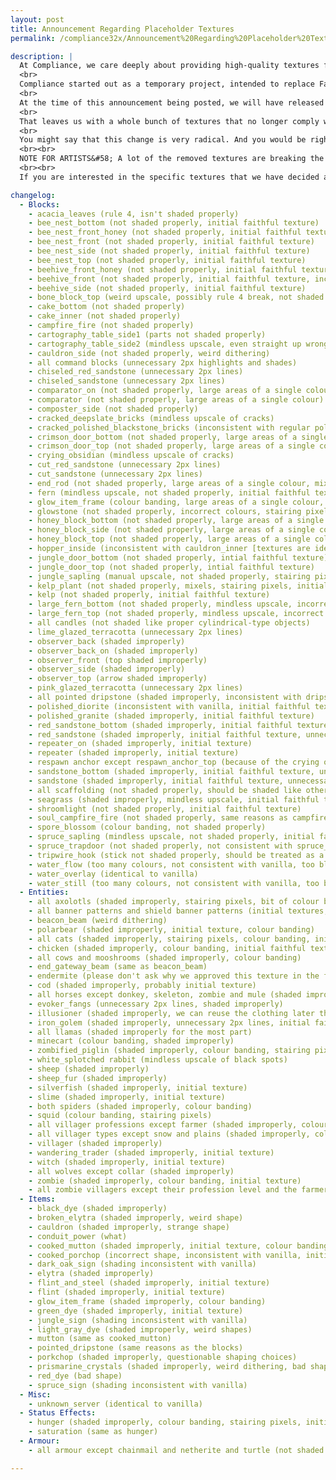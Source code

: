 ```yaml
---
layout: post
title: Announcement Regarding Placeholder Textures
permalink: /compliance32x/Announcement%20Regarding%20Placeholder%20Textures

description: |
  At Compliance, we care deeply about providing high-quality textures for Minecraft via our resource pack. Because of this, we have built a complicated voting system and strongly curated submission process to ensure that all textures added to Compliance are up to our standards. But none of this was without its flaws, and everything had to undergo a long period of iteration and feedback to reach the state where it is now.
  <br>
  Compliance started out as a temporary project, intended to replace Faithful as soon as possible. All textures in the first alpha were compiled with this in mind – some had already been made specifically for Compliance by our contributors, but the vast majority was picked up and retrieved from Faithful's only-textures channel, from artists that have joined the Compliance team since. These textures were given little to no art direction – not that it was clear what Compliance was supposed to look like back then in the first place. Most of the textures were hastily labelled as "placeholders" (even though nobody knew for sure which exact ones that included) and have lingered in the resource pack since, even after Compliance's art direction was formulated more clearly and after it became clear that it's not going to replace Faithful any time soon.
  <br>
  At the time of this announcement being posted, we will have released the rewritten Texture Guidelines for Compliance 32x. They took over a month to complete, span 22 pages and went through large amounts of edits and improvements before being finalised. This is why we have decided to enforce them retroactively, meaning that they apply to ALL textures, not just the ones added after the guidelines were published.
  <br>
  That leaves us with a whole bunch of textures that no longer comply with our texture guidelines. To increase awareness and hopefully boost artist productivity, we see it as fit to entirely remove these textures from all future versions of the pack, instead of just having them in some obscure list that nobody knows about.
  <br>
  You might say that this change is very radical. And you would be right. But we, as a team, have agreed unanimously that this measure is vital for Compliance's continued existence and quality. Yes, we know this is going to set the pack's progress back a lot, and we really can't do anything about that. But we believe in our contributors and artists, and trust that they will be motivated to fill all the gaps back in again. After all, there's no rush. We'll get there in the end!
  <br><br>
  NOTE FOR ARTISTS&#58; A lot of the removed textures are breaking the guidelines just barely, and can be simply be edited so they can be included in Compliance again. We recommend checking if editing is possible first, before starting any work.
  <br><br>
  If you are interested in the specific textures that we have decided are no longer fit for Compliance, as well as reasons why they're not, please read below.

changelog:
  - Blocks:
    - acacia_leaves (rule 4, isn't shaded properly)
    - bee_nest_bottom (not shaded properly, initial faithful texture)
    - bee_nest_front_honey (not shaded properly, initial faithful texture)
    - bee_nest_front (not shaded properly, initial faithful texture)
    - bee_nest_side (not shaded properly, initial faithful texture)
    - bee_nest_top (not shaded properly, initial faithful texture)
    - beehive_front_honey (not shaded properly, initial faithful texture)
    - beehive_front (not shaded properly, initial faithful texture, inconsistent with beehive_front_honey as per rule 10)
    - beehive_side (not shaded properly, initial faithful texture)
    - bone_block_top (weird upscale, possibly rule 4 break, not shaded properly)
    - cake_bottom (not shaded properly)
    - cake_inner (not shaded properly)
    - campfire_fire (not shaded properly)
    - cartography_table_side1 (parts not shaded properly)
    - cartography_table_side2 (mindless upscale, even straight up wrong in places)
    - cauldron_side (not shaded properly, weird dithering)
    - all command blocks (unnecessary 2px highlights and shades)
    - chiseled_red_sandstone (unnecessary 2px lines)
    - chiseled_sandstone (unnecessary 2px lines)
    - comparator_on (not shaded properly, large areas of a single colour)
    - comparator (not shaded properly, large areas of a single colour)
    - composter_side (not shaded properly)
    - cracked_deepslate_bricks (mindless upscale of cracks)
    - cracked_polished_blackstone_bricks (inconsistent with regular polished blackstone bricks, rule 10)
    - crimson_door_bottom (not shaded properly, large areas of a single colour)
    - crimson_door_top (not shaded properly, large areas of a single colour)
    - crying_obsidian (mindless upscale of cracks)
    - cut_red_sandstone (unnecessary 2px lines)
    - cut_sandstone (unnecessary 2px lines)
    - end_rod (not shaded properly, large areas of a single colour, mixels)
    - fern (mindless upscale, not shaded properly, initial faithful texture, inaccurate to vanilla in places)
    - glow_item_frame (colour banding, large areas of a single colour, not shaded properly)
    - glowstone (not shaded properly, incorrect colours, stairing pixels, initial faithful texture)
    - honey_block_bottom (not shaded properly, large areas of a single colour, initial faithful texture)
    - honey_block_side (not shaded properly, large areas of a single colour, initial faithful texture)
    - honey_block_top (not shaded properly, large areas of a single colour, initial faithful texture)
    - hopper_inside (inconsistent with cauldron_inner [textures are identical in vanilla])
    - jungle_door_bottom (not shaded properly, intial faithful texture)
    - jungle_door_top (not shaded properly, intial faithful texture)
    - jungle_sapling (manual upscale, not shaded properly, stairing pixels, initial faithful texture)
    - kelp_plant (not shaded properly, mixels, stairing pixels, initial faithful texture)
    - kelp (not shaded properly, initial faithful texture)
    - large_fern_bottom (not shaded properly, mindless upscale, incorrect colours, initial faithful texture)
    - large_fern_top (not shaded properly, mindless upscale, incorrect colours, initial faithful texture)
    - all candles (not shaded like proper cylindrical-type objects)
    - lime_glazed_terracotta (unnecessary 2px lines)
    - observer_back (shaded improperly)
    - observer_back_on (shaded improperly)
    - observer_front (top shaded improperly)
    - observer_side (shaded improperly)
    - observer_top (arrow shaded improperly)
    - pink_glazed_terracotta (unnecessary 2px lines)
    - all pointed dripstone (shaded improperly, inconsistent with dripstone block)
    - polished_diorite (inconsistent with vanilla, initial faithful texture)
    - polished_granite (shaded improperly, initial faithful texture)
    - red_sandstone_bottom (shaded improperly, initial faithful texture, unnecessary 2px lines at the top)
    - red_sandstone (shaded improperly, initial faithful texture, unnecessary 2px lines at the top)
    - repeater_on (shaded improperly, initial texture)
    - repeater (shaded improperly, initial texture)
    - respawn anchor except respawn_anchor_top (because of the crying obsidian parts, will be re-added once a good crying obsidian texture is made)
    - sandstone_bottom (shaded improperly, initial faithful texture, unnecessary 2px lines at the top)
    - sandstone (shaded improperly, initial faithful texture, unnecessary 2px lines at the top)
    - all scaffolding (not shaded properly, should be shaded like other cylindrical-type objects and employ linear dithering)
    - seagrass (shaded improperly, mindless upscale, initial faithful texture)
    - shroomlight (not shaded properly, initial faithful texture)
    - soul_campfire_fire (not shaded properly, same reasons as campfire_fire)
    - spore_blossom (colour banding, not shaded properly)
    - spruce_sapling (mindless upscale, not shaded properly, initial faithful texture)
    - spruce_trapdoor (not shaded properly, not consistent with spruce_door, initial faithful texture)
    - tripwire_hook (stick not shaded properly, should be treated as a cylindrical-type object)
    - water_flow (too many colours, not consistent with vanilla, too blurry, initial faithful texture)
    - water_overlay (identical to vanilla)
    - water_still (too many colours, not consistent with vanilla, too blurry, initial faithful texture)
  - Entities:
    - all axolotls (shaded improperly, stairing pixels, bit of colour banding)
    - all banner patterns and shield banner patterns (initial textures, weird antialiasing)
    - beacon_beam (weird dithering)
    - polarbear (shaded improperly, initial texture, colour banding)
    - all cats (shaded improperly, stairing pixels, colour banding, initial texture, probably incorrect colours)
    - chicken (shaded improperly, colour banding, initial faithful texture)
    - all cows and mooshrooms (shaded improperly, colour banding)
    - end_gateway_beam (same as beacon_beam)
    - endermite (please don't ask why we approved this texture in the first place)
    - cod (shaded improperly, probably initial texture)
    - all horses except donkey, skeleton, zombie and mule (shaded improperly, colour banding)
    - evoker_fangs (unnecessary 2px lines, shaded improperly)
    - illusioner (shaded improperly, we can reuse the clothing later though)
    - iron_golem (shaded improperly, unnecessary 2px lines, initial faithful texture)
    - all llamas (shaded improperly for the most part)
    - minecart (colour banding, shaded improperly)
    - zombified_piglin (shaded improperly, colour banding, stairing pixels)
    - white_splotched rabbit (mindless upscale of black spots)
    - sheep (shaded improperly)
    - sheep_fur (shaded improperly)
    - silverfish (shaded improperly, initial texture)
    - slime (shaded improperly, initial texture)
    - both spiders (shaded improperly, colour banding)
    - squid (colour banding, stairing pixels)
    - all villager professions except farmer (shaded improperly, colour banding)
    - all villager types except snow and plains (shaded improperly, colour banding)
    - villager (shaded improperly)
    - wandering_trader (shaded improperly, initial texture)
    - witch (shaded improperly, initial texture)
    - all wolves except collar (shaded improperly)
    - zombie (shaded improperly, colour banding, initial texture)
    - all zombie villagers except their profession level and the farmer profession (shaded improperly, colour banding)
  - Items:
    - black_dye (shaded improperly)
    - broken_elytra (shaded improperly, weird shape)
    - cauldron (shaded improperly, strange shape)
    - conduit_power (what)
    - cooked_mutton (shaded improperly, initial texture, colour banding)
    - cooked_porchop (incorrect shape, inconsistent with vanilla, initial texture)
    - dark_oak_sign (shading inconsistent with vanilla)
    - elytra (shaded improperly)
    - flint_and_steel (shaded improperly, initial texture)
    - flint (shaded improperly, initial texture)
    - glow_item_frame (shaded improperly, colour banding)
    - green_dye (shaded improperly, initial texture)
    - jungle_sign (shading inconsistent with vanilla)
    - light_gray_dye (shaded improperly, weird shapes)
    - mutton (same as cooked_mutton)
    - pointed_dripstone (same reasons as the blocks)
    - porkchop (shaded improperly, questionable shaping choices)
    - prismarine_crystals (shaded improperly, weird dithering, bad shape)
    - red_dye (bad shape)
    - spruce_sign (shading inconsistent with vanilla)
  - Misc:
    - unknown_server (identical to vanilla)
  - Status Effects:
    - hunger (shaded improperly, colour banding, stairing pixels, initial texture)
    - saturation (same as hunger)
  - Armour:
    - all armour except chainmail and netherite and turtle (not shaded properly)

---
```

